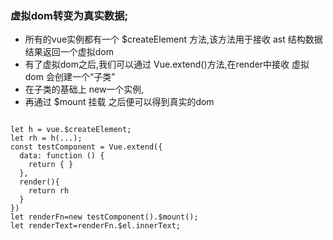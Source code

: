 ### 虚拟dom转变为真实数据;
- 所有的vue实例都有一个 $createElement 方法,该方法用于接收 ast 结构数据 结果返回一个虚拟dom
- 有了虚拟dom之后,我们可以通过 Vue.extend()方法,在render中接收 虚拟dom 会创建一个“子类”
- 在子类的基础上 new一个实例,
- 再通过 $mount 挂载 之后便可以得到真实的dom
```vue

let h = vue.$createElement;
let rh = h(...);
const testComponent = Vue.extend({
  data: function () {
    return { }
  },
  render(){
    return rh
  }
})
let renderFn=new testComponent().$mount();
let renderText=renderFn.$el.innerText;
```
